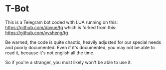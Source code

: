 # T-Bot
This is a Telegram bot coded with LUA running on this: https://github.com/davue/tg 
which is forked from this: https://github.com/vysheng/tg

Be warned, the code is quite chaotic, heavily adjusted for our special needs and poorly documented. Even if it's documented,
you may not be able to read it, because it's not english all the time.

So if you're a stranger, you most likely won't be able to use it.
 